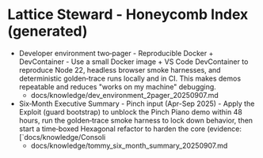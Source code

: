 <!-- Updated: 2025-09-18T13:32:25.864Z -->
# Lattice Steward - Honeycomb Index (generated)

- Developer environment two‑pager - Reproducible Docker + DevContainer - Use a small Docker image + VS Code DevContainer to reproduce Node 22, headless browser smoke harnesses, and deterministic golden‑trace runs locally and in CI. This makes demos repeatable and reduces "works on my machine" debugging.
  - docs/knowledge/dev_environment_2pager_20250907.md
- Six‑Month Executive Summary - Pinch input (Apr-Sep 2025) - Apply the Exploit (guard bootstrap) to unblock the Pinch Piano demo within 48 hours, run the golden‑trace smoke harness to lock down behavior, then start a time‑boxed Hexagonal refactor to harden the core (evidence: [`docs/knowledge/Consoli
  - docs/knowledge/tommy_six_month_summary_20250907.md
